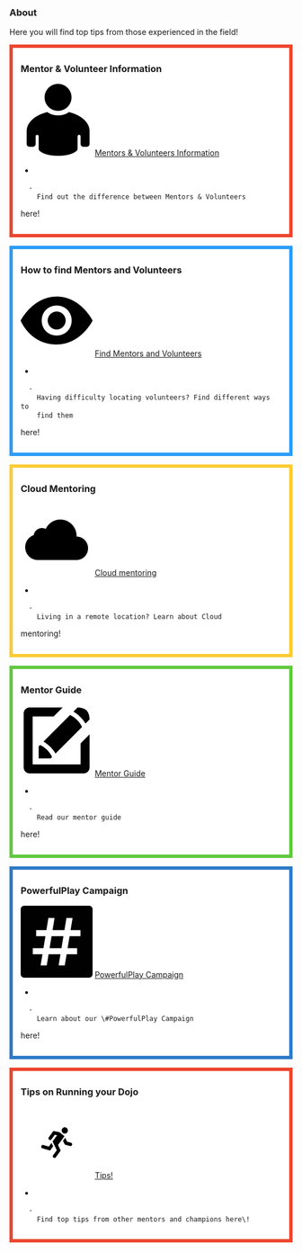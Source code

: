 ### About

Here you will find top tips from those experienced in the
field\!  

<div style="margin:0; margin-top:0px; margin-bottom:15px; margin-right:0px; border:6px solid #ed462f; padding:.3em 1em 1em 1em; background-color:#FFFFFF;">

### Mentor & Volunteer Information

![mentorIcon.png](../files/img/mentorIcon.png "mentorIcon.png") [Mentors & Volunteers
Information](Mentors_and_Volunteers_Information.md)

  - 
    
      -   
        Find out the difference between Mentors & Volunteers
here\!

  

</div>

<div style="margin:0; margin-top:0px; margin-bottom:15px; margin-right:0px; border:6px solid #2c9cfb; padding:.3em 1em 1em 1em; background-color:#FFFFFF;">

### How to find Mentors and Volunteers

![ link=Find Mentors and Volunteers|left|100px](../files/img/HowtoIcon.png
" link=Find Mentors and Volunteers|left|100px") [Find Mentors and
Volunteers](Find_Mentors_and_Volunteers.md)

  - 
    
      -   
        Having difficulty locating volunteers? Find different ways to
        find them
here\!

  

</div>

<div style="margin:0; margin-top:0px; margin-bottom:15px; margin-right:0px; border:6px solid #fbcc33; padding:.3em 1em 1em 1em; background-color:#FFFFFF;">

### Cloud Mentoring

![cloudicon.png](../files/img/cloudicon.png "cloudicon.png") [Cloud
mentoring](Cloud_mentoring.md)

  - 
    
      -   
        Living in a remote location? Learn about Cloud
mentoring\!

  

</div>

<div style="margin:0; margin-top:0px; margin-bottom:15px; margin-right:0px; border:6px solid #61c93f; padding:.3em 1em 1em 1em; background-color:#FFFFFF;">

### Mentor Guide

![Mentor\_Guideicon.png](../files/img/Mentor_Guideicon.png "Mentor_Guideicon.png")
[Mentor Guide](Mentor_Guide.md)

  - 
    
      -   
        Read our mentor guide
here\!

  

</div>

<div style="margin:0; margin-top:0px; margin-bottom:15px; margin-right:0px; border:6px solid #2e7ac7; padding:.3em 1em 1em 1em; background-color:#FFFFFF;">

### PowerfulPlay Campaign

![ppcIcon.png](../files/img/ppcIcon.png "ppcIcon.png") [PowerfulPlay
Campaign](PowerfulPlay_Campaign.md)

  - 
    
      -   
        Learn about our \#PowerfulPlay Campaign
here\!

  

</div>

<div style="margin:0; margin-top:0px; margin-bottom:15px; margin-right:0px; border:6px solid #ed462f; padding:.3em 1em 1em 1em; background-color:#FFFFFF;">

### Tips on Running your Dojo

![Tipsicon.png](../files/img/Tipsicon.png "Tipsicon.png") [Tips\!](Tips_Running_Dojo.md)

  - 
    
      -   
        Find top tips from other mentors and champions here\!

  

</div>
